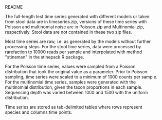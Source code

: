 README

The full-length test time series generated with different models or taken from stool data are in timeseries.zip, versions of these time series with Poisson and multinomial noise are in Poisson.zip and Multinomial.zip, respectively. Stool data are not contained in these two zip files.  

Most time series are raw, i.e. as generated by the models without further processing steps. For the stool time series, data were processed by rarefaction to 10000 reads per sample and interpolated with method "stineman" in the stinepack R package.   

For the Poisson time series, values were sampled from a Poisson distribution that took the original value as a parameter. Prior to Poisson sampling, time series were scaled to a minimum of 1000 counts per sample. For the multinomial time series, samples were generated with the multinomial distribution, given the taxon proportions in each sample. Sequencing depth was varied between 1000 and 1500 with the uniform distribution. 

Time series are stored as tab-delimited tables where rows represent species and columns time points. 
